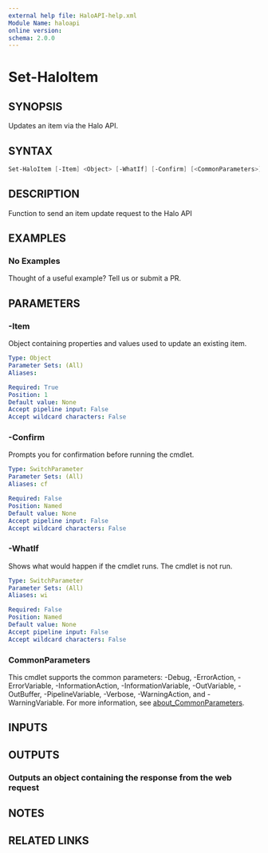 ```yaml
---
external help file: HaloAPI-help.xml
Module Name: haloapi
online version:
schema: 2.0.0
---
```


# Set-HaloItem

## SYNOPSIS

Updates an item via the Halo API.

## SYNTAX

```powershell
Set-HaloItem [-Item] <Object> [-WhatIf] [-Confirm] [<CommonParameters>]
```

## DESCRIPTION

Function to send an item update request to the Halo API

## EXAMPLES

### No Examples

Thought of a useful example? Tell us or submit a PR.

## PARAMETERS

### -Item

Object containing properties and values used to update an existing item.

```yaml
Type: Object
Parameter Sets: (All)
Aliases:

Required: True
Position: 1
Default value: None
Accept pipeline input: False
Accept wildcard characters: False
```

### -Confirm

Prompts you for confirmation before running the cmdlet.

```yaml
Type: SwitchParameter
Parameter Sets: (All)
Aliases: cf

Required: False
Position: Named
Default value: None
Accept pipeline input: False
Accept wildcard characters: False
```

### -WhatIf

Shows what would happen if the cmdlet runs. The cmdlet is not run.

```yaml
Type: SwitchParameter
Parameter Sets: (All)
Aliases: wi

Required: False
Position: Named
Default value: None
Accept pipeline input: False
Accept wildcard characters: False
```

### CommonParameters

This cmdlet supports the common parameters: -Debug, -ErrorAction, -ErrorVariable, -InformationAction, -InformationVariable, -OutVariable, -OutBuffer, -PipelineVariable, -Verbose, -WarningAction, and -WarningVariable. For more information, see [about_CommonParameters](http://go.microsoft.com/fwlink/?LinkID=113216).

## INPUTS

## OUTPUTS

### Outputs an object containing the response from the web request

## NOTES

## RELATED LINKS
